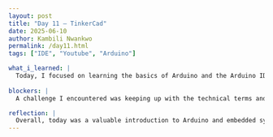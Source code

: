 ```yaml
---
layout: post
title: "Day 11 – TinkerCad"
date: 2025-06-10
author: Kambili Nwankwo
permalink: /day11.html
tags: ["IDE", "Youtube", "Arduino"]

what_i_learned: |
  Today, I focused on learning the basics of Arduino and the Arduino IDE by watching tutorial videos. I learned how the IDE is used to write, compile, and upload code to microcontrollers like the ESP32. I got familiar with concepts such as digital and analog pins, setting up the board and port, and using the Serial Monitor to view output. The videos explained how sensors like ultrasonic and gas sensors communicate with the board. I also learned about libraries and how they simplify code for different components. This gave me a foundational understanding of how embedded systems collect and process real-world data.
  
blockers: |
  A challenge I encountered was keeping up with the technical terms and wiring explanations in the videos. Sometimes, the instructors moved quickly or skipped beginner steps, so I had to pause, rewatch, and take notes to fully understand the setup.

reflection: |
  Overall, today was a valuable introduction to Arduino and embedded systems. Even though I haven’t started hands-on testing yet, watching the tutorials helped me visualize how each component fits into the bigger picture of our smart waste bin system. I now have a better grasp of how the ESP32 will interact with sensors and why the IDE is essential for programming and debugging. It also made me realize the importance of consistent learning and documentation as I prepare to write and upload my own code. I feel more prepared to start experimenting with the hardware in the coming days.
---
```

